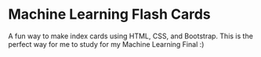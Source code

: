 # Machine Learning Flash Cards

A fun way to make index cards using HTML, CSS, and Bootstrap. This is the perfect way for me to study for my Machine Learning Final :)